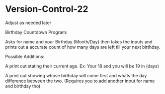 # Version-Control-22
Adjust as needed later

Birthday Countdown Program:

Asks for name and your Birthday (Month/Day) then takes the inputs and prints out a accurate count of how many days are left till your next birthday. 

Possible Additions:

A print out stating their current age. Ex: Your 18 and you will be 19 in (days)

A print out showing whose birthday will come first and whats the day difference between the two. (Requires you to add another input for name and birthday tho)

